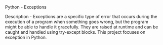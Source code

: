 Python - Exceptions

Description - Exceptions are a specific type of error that occurs during the execution of a program when something goes wrong, but the program might be able to handle it gracefully. They are raised at runtime and can be caught and handled using try-except blocks. This project focuses on exception in Python. 
